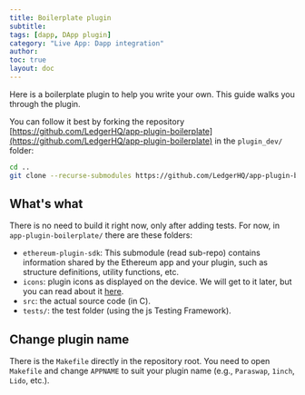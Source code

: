 ```yaml
---
title: Boilerplate plugin
subtitle:
tags: [dapp, DApp plugin]
category: "Live App: Dapp integration"
author:
toc: true
layout: doc
---
```


Here is a boilerplate plugin to help you write your own. This guide walks you through the plugin.

You can follow it best by forking the repository [https://github.com/LedgerHQ/app-plugin-boilerplate](https://github.com/LedgerHQ/app-plugin-boilerplate) in the `plugin_dev/` folder:

```sh
cd ..
git clone --recurse-submodules https://github.com/LedgerHQ/app-plugin-boilerplate  
```

## What's what

There is no need to build it right now, only after adding tests. For now, in `app-plugin-boilerplate/` there are these folders:
- `ethereum-plugin-sdk`: This submodule (read sub-repo) contains information shared by the Ethereum app and your plugin, such as structure definitions, utility functions, etc.
- `icons`: plugin icons as displayed on the device. We will get to it later, but you can read about it [here](https://developers.ledger.com/docs/nano-app/design-requirements/).
- `src`: the actual source code (in C).
- `tests/`: the test folder (using the js Testing Framework).

## Change plugin name

There is the `Makefile` directly in the repository root. 
You need to open `Makefile` and change `APPNAME` to suit your plugin name (e.g., `Paraswap`, `1inch`, `Lido`, etc.).
